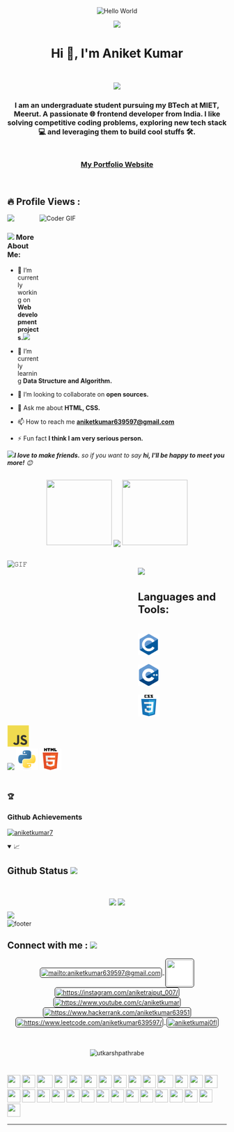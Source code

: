 <p align='center' style='margin: 16px 4px 8px;'>
    <img src="https://github.com/UtkarshPathrabe/UtkarshPathrabe/blob/main/assets/greetings.gif?raw=true" alt="Hello World" />
</p>
<p align="center">
  <img src="https://github.com/thompsonemerson/thompsonemerson/raw/master/cover-thompson.png" height="200"/>
</p>
<h1 align="center">Hi 👋, I'm Aniket Kumar</h1>
<br>
<p align="center">
  <a href="https://github.com/DenverCoder1/readme-typing-svg"><img src="https://readme-typing-svg.herokuapp.com?lines=Computer+Science+Student;Front+End+Developer;DS%20|%20AI%20|%20ML%20Enthusiastic;Always%20learning%20new%20things&center=true&width=380&height=45"></a>
</p>
<h3 align="center">I am an undergraduate student pursuing my BTech at MIET, Meerut. A passionate  🌐 frontend developer from India. I like solving competitive coding problems, exploring new tech stack 💻 and leveraging them to build cool stuffs 🛠️. </h3>

  <br><h3 align='center' style='margin: 16px 4px;'>
    <a href='http://127.0.0.1:5500/portfolio.html' target="blank">My Portfolio Website</a>
</h3><br>

## 🔥 Profile Views :
  <img src="https://profile-counter.glitch.me/aniketkumar7/count.svg"/>
  
  <img align="right" src="https://github.com/rajaprerak/rajaprerak/blob/master/developer.gif" alt="Coder GIF" width="430" height="360">
  
###  <img src="https://github.com/TheDudeThatCode/TheDudeThatCode/blob/master/Assets/Developer.gif" width="45" /> More About Me:
- 🔭 I’m currently working on **Web development projects.**<img src="https://media.giphy.com/media/WUlplcMpOCEmTGBtBW/giphy.gif" width="30">

- 🌱 I’m currently learning **Data Structure and Algorithm.**

- 👯 I’m looking to collaborate on **open sources.**

- 💬 Ask me about **HTML, CSS.** 

- 📫 How to reach me **aniketkumar639597@gmail.com**

- ⚡ Fun fact **I think I am very serious person.** 

<img src="https://media.giphy.com/media/LnQjpWaON8nhr21vNW/giphy.gif" width="60"><em><b>I love to make friends.</b> so if you want to say <b>hi, I'll be happy to meet you more!</b> 😊</em>
<br>
<br>
<div>
	<p align="center">
  <img height="150" width="150" src="https://raw.githubusercontent.com/JayantGoel001/JayantGoel001/master/WEBP/left.webp">
  <img align="center" src="https://github-readme-streak-stats.herokuapp.com/?user=aniketkumar7&theme=dark&hide_border=true"/>
  <img height="150" width="150" src="https://raw.githubusercontent.com/JayantGoel001/JayantGoel001/master/WEBP/right.webp">
</p>

<br>
<img align="left" height="350px" width="300px" alt="𝙶𝙸𝙵" src="https://camo.githubusercontent.com/3b7c592ede97b6138ffd4b1cc1541c2f3b11fd39/687474703a2f2f33312e6d656469612e74756d626c722e636f6d2f31376665613932306666333665663466356238373764353231366137616164392f74756d626c725f6d6f39786a65387a5a34317163626975666f315f313238302e676966"/>
<br/>
<img src="https://media.giphy.com/media/ObNTw8Uzwy6KQ/giphy.gif" width="30px">
<h3 style=' font-size: 24px;'>
    Languages and Tools:
</h3>

 <code> <img height="50" src="https://raw.githubusercontent.com/devicons/devicon/master/icons/c/c-original.svg"> </code>
 <code> <img height="50" src="https://raw.githubusercontent.com/devicons/devicon/master/icons/cplusplus/cplusplus-original.svg"> </code>
 <code> <img height="50" src="https://raw.githubusercontent.com/devicons/devicon/master/icons/css3/css3-original-wordmark.svg"> </code>
 <code> <img height="50" src="https://raw.githubusercontent.com/devicons/devicon/master/icons/javascript/javascript-original.svg"> </code>
  <code><a href = "https://code.visualstudio.com/"><img height="40"  src="https://upload.wikimedia.org/wikipedia/commons/thumb/9/9a/Visual_Studio_Code_1.35_icon.svg/1200px-Visual_Studio_Code_1.35_icon.svg.png"></a></code>
 <code><a href = "https://www.python.org"><img height="50"  src="https://raw.githubusercontent.com/devicons/devicon/master/icons/python/python-original.svg"></a></code>
 <code><a href = "https://developer.mozilla.org/en-US/docs/Web/Guide/HTML/HTML5"><img height="50"  src="https://raw.githubusercontent.com/github/explore/80688e429a7d4ef2fca1e82350fe8e3517d3494d/topics/html/html.png"></a></code>
<br><br>
	<br>
<summary><b>🏆 <h3>Github Achievements</h3></b></summary>
<p align="left"> <a href="https://github.com/tarikmanoar"><img src="https://github-profile-trophy.vercel.app/?username=aniketkumar7&margin-w=5&theme=radical" alt="aniketkumar7" /></a> </p>
<details open="">
<summary>
  <g-emoji class="g-emoji" alias="chart_with_upwards_trend" fallback-src="https://github.githubassets.com/images/icons/emoji/unicode/1f4c8.png">📈</g-emoji>
  <h2> Github Status <img src = "https://media2.giphy.com/media/QssGEmpkyEOhBCb7e1/giphy.gif?cid=ecf05e47a0n3gi1bfqntqmob8g9aid1oyj2wr3ds3mg700bl&rid=giphy.gif" width = 32px> </h2>
</summary>
<br/>

<p align="center">
    <img align="center" src="https://github-readme-stats.vercel.app/api?username=aniketkumar7&show_icons=true&hide_border=true&title_color=94b4a4&amp&icon_color=FFFFFF&amp&text_color=FFFFFF&amp&bg_color=000000&count_private=true&include_all_commits=true"/>
    <img align="center" height="195px" src="https://github-readme-stats.vercel.app/api/top-langs/?username=aniketkumar7&text_color=FFFFFF&bg_color=000000&title_color=94b4a4&langs_count=15&layout=compact&hide_border=true" />
</p>
</details>

![](https://activity-graph.herokuapp.com/graph?username=aniketkumar7&theme=redical)
<br>
![footer](https://raw.githubusercontent.com/JayantGoel001/JayantGoel001/master/WEBP/footer.webp)
<br/>	
<h2> Connect with me : <img src='https://raw.githubusercontent.com/ShahriarShafin/ShahriarShafin/main/Assets/handshake.gif' width="100px"> </h2>
<p align="center" style='margin: 16px 4px 8px;'>    
    <a href="mailto:aniketkumar639597@gmail.com" target="blank" rel="noreferrer">
        <img align="center" src="https://www.vectorlogo.zone/logos/gmail/gmail-icon.svg" alt="mailto:aniketkumar639597@gmail.com" height="60" width="60" style="background: #ffffff; border-radius: 5px; border: 1px solid #000000; margin: 0 2px; padding: 2px;" />
    </a>
    <a href="https://www.linkedin.com/in/aniket-kumar-a850a122b" target="blank" rel="noreferrer">
        <img align="center" src="https://www.vectorlogo.zone/logos/linkedin/linkedin-icon.svg" height="60" width="60" style="background: #ffffff; border-radius: 5px; border: 1px solid #000000; margin: 0 2px; padding: 2px;" />
    </a>
    <a href="https://www.instagram.com/aniketrajput_007/" target="blank" rel="noreferrer">
        <img align="center" src="https://www.vectorlogo.zone/logos/instagram/instagram-icon.svg" alt="https://instagram.com/aniketrajput_007/" height="60" width="60" style="background: #ffffff; border-radius: 5px; border: 1px solid #000000; margin: 0 2px; padding: 2px;" />
    </a>
    <a href="https://www.youtube.com/channel/UCcvpwbwfY5pkTSV7cjtehJw" target="blank" rel="noreferrer">
        <img align="center" src="https://www.vectorlogo.zone/logos/youtube/youtube-icon.svg" alt="https://www.youtube.com/c/aniketkumar" height="60" width="60" style="background: #ffffff; border-radius: 5px; border: 1px solid #000000; margin: 0 2px; padding: 2px;" />
    </a>
    <a href="https://www.hackerrank.com/aniketkumar63951" target="blank" rel="noreferrer">
        <img align="center" src="https://camo.githubusercontent.com/fcc6b088b944fd2b90b090d36e646810dd80d4b474e710bc915cbd6f26064d7b/68747470733a2f2f7374617469632d666173746c792e6861636b657265617274682e636f6d2f6e6577746f6e2f70726f64756374696f6e2f7374617469632f696d616765732f686f6d657061676576322f68655f6c6f676f2e737667" alt="https://www.hackerrank.com/aniketkumar63951" height="60" width="60" style="background: #ffffff; border-radius: 5px; border: 1px solid #000000; margin: 0 2px; padding: 2px;" />
    </a>
    <a href="https://leetcode.com/aniketkumar639597/" target="blank" rel="noreferrer">
        <img align="center" src="https://raw.githubusercontent.com/rahuldkjain/github-profile-readme-generator/master/src/images/icons/Social/leet-code.svg" alt="https://www.leetcode.com/aniketkumar639597/" height="50" width="50" style="background: #ffffff; border-radius: 5px; border: 1px solid #000000; margin: 0 2px; padding: 2px;" />
    </a>
<a href="https://auth.geeksforgeeks.org/user/aniketkumaj0fl" target="blank"><img align="center" src="https://raw.githubusercontent.com/rahuldkjain/github-profile-readme-generator/master/src/images/icons/Social/geeks-for-geeks.svg" alt="aniketkumaj0fl" height="60" width="60" style="background: #ffffff; border-radius: 5px; border: 1px solid #000000; margin: 0 2px; padding: 2px;" ></a>
</p>
	<br>
	<br>
<p align="center" style='margin: 8px 4px;'>
    <img src="https://github.com/UtkarshPathrabe/UtkarshPathrabe/blob/main/assets/sunrise.jpeg?raw=true" alt="utkarshpathrabe" />
</p>
<br>
<br>
<div>
    <img src="https://cultofthepartyparrot.com/parrots/hd/githubparrot.gif" width="30" height="30"/>
    <img src="https://cultofthepartyparrot.com/flags/hd/indiaparrot.gif" width="30" height="30"/>
    <img src="https://cultofthepartyparrot.com/parrots/asyncparrot.gif" width="36" height="30"/>
    <img src="https://cultofthepartyparrot.com/parrots/hd/levitationparrot.gif" width="30" height="30"/>
    <img src="https://cultofthepartyparrot.com/parrots/hd/60fpsparrot.gif" width="30" height="30"/>
    <img src="https://cultofthepartyparrot.com/parrots/hd/jumpingparrot.gif" width="30" height="30"/>
    <img src="https://cultofthepartyparrot.com/parrots/hd/opensourceparrot.gif" width="30" height="30"/>
    <img src="https://cultofthepartyparrot.com/parrots/hd/dealwithitnowparrot.gif" width="30" height="30"/>
    <img src="https://cultofthepartyparrot.com/parrots/hd/hypnoparrotlight.gif" width="30" height="30"/>
    <img src="https://cultofthepartyparrot.com/parrots/databaseparrot.gif" width="30" height="30"/>
    <img src="https://cultofthepartyparrot.com/parrots/fixparrot.gif" width="36" height="30"/>
    <img src="https://cultofthepartyparrot.com/parrots/hd/laptop_parrot.gif" width="30" height="30"/>
    <img src="https://cultofthepartyparrot.com/parrots/hd/spinningparrot.gif" width="30" height="30"/>
    <img src="https://cultofthepartyparrot.com/parrots/hd/levitationparrot.gif" width="30" height="30"/>
    <img src="https://cultofthepartyparrot.com/parrots/hd/meldparrot.gif" width="30" height="30"/>
    <img src="https://cultofthepartyparrot.com/parrots/slomoparrot.gif" width="30" height="30"/>
    <img src="https://cultofthepartyparrot.com/parrots/hd/moonwalkingparrot.gif" width="30" height="30"/>
    <img src="https://cultofthepartyparrot.com/parrots/hd/stableparrot.gif" width="30" height="30"/>
    <img src="https://cultofthepartyparrot.com/parrots/hd/scienceparrot.gif" width="30" height="30"/>
    <img src="https://cultofthepartyparrot.com/parrots/hd/pirateparrot.gif" width="30" height="30"/>
    <img src="https://cultofthepartyparrot.com/parrots/hd/footballparrot.gif" width="30" height="30"/>
    <img src="https://cultofthepartyparrot.com/parrots/hd/illuminatiparrot.gif" width="30" height="30"/>
    <img src="https://cultofthepartyparrot.com/parrots/hd/hypnoparrotdark.gif" width="30" height="30"/>
    <img src="https://cultofthepartyparrot.com/parrots/hd/mustacheparrot.gif" width="30" height="30"/>
    <img src="https://cultofthepartyparrot.com/parrots/hd/pirateparrot.gif" width="30" height="30"/>
    <img src="https://cultofthepartyparrot.com/parrots/hd/footballparrot.gif" width="30" height="30"/>
    <img src="https://cultofthepartyparrot.com/parrots/hd/illuminatiparrot.gif" width="30" height="30"/>
    <img src="https://cultofthepartyparrot.com/parrots/hd/hypnoparrotdark.gif" width="30" height="30"/>
    <img src="https://cultofthepartyparrot.com/parrots/hd/mustacheparrot.gif" width="30" height="30"/>
</div>

<hr>
